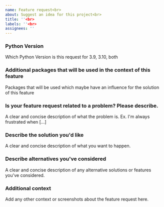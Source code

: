 ```yaml
---
name: Feature request<br>
about: Suggest an idea for this project<br>
title: ''<br>
labels: ''<br>
assignees: ''
---
```


### Python Version
Which Python Version is this request for 3.9, 3.10, both

### Additional packages that will be used in the context of this feature
Packages that will be used which maybe have an influence for the solution of this feature

### Is your feature request related to a problem? Please describe.
A clear and concise description of what the problem is. Ex. I'm always frustrated when [...]

### Describe the solution you'd like
A clear and concise description of what you want to happen.

### Describe alternatives you've considered
A clear and concise description of any alternative solutions or features you've considered.

### Additional context
Add any other context or screenshots about the feature request here.
